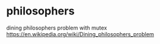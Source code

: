 # philosophers

dining philosophers problem with mutex
https://en.wikipedia.org/wiki/Dining_philosophers_problem
